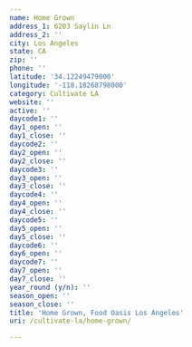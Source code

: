 ```yaml
---
name: Home Grown
address_1: 6203 Saylin Ln
address_2: ''
city: Los Angeles
state: CA
zip: ''
phone: ''
latitude: '34.12249479000'
longitude: '-118.18268798000'
category: Cultivate LA
website: ''
active: ''
daycode1: ''
day1_open: ''
day1_close: ''
daycode2: ''
day2_open: ''
day2_close: ''
daycode3: ''
day3_open: ''
day3_close: ''
daycode4: ''
day4_open: ''
day4_close: ''
daycode5: ''
day5_open: ''
day5_close: ''
daycode6: ''
day6_open: ''
daycode7: ''
day7_open: ''
day7_close: ''
year_round (y/n): ''
season_open: ''
season_close: ''
title: 'Home Grown, Food Oasis Los Angeles'
uri: /cultivate-la/home-grown/

---
```

